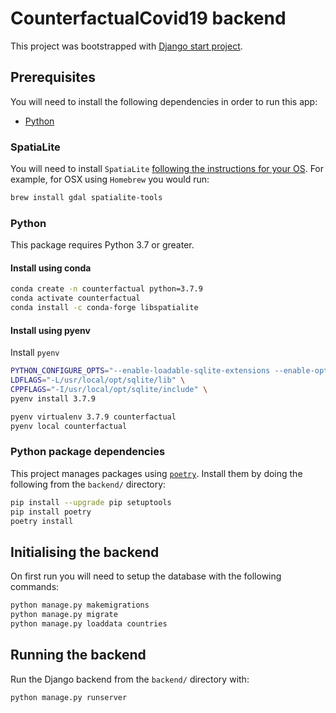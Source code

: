 # CounterfactualCovid19 backend
This project was bootstrapped with [Django start project](https://docs.djangoproject.com/en/3.1/ref/django-admin/#startproject).

## Prerequisites
You will need to install the following dependencies in order to run this app:

- [Python](#python)

### SpatiaLite

You will need to install `SpatiaLite` [following the instructions for your OS](http://man.hubwiz.com/docset/Django.docset/Contents/Resources/Documents/doc/ref/contrib/gis/install/spatialite.html). For example, for OSX using `Homebrew` you would run:

```bash
brew install gdal spatialite-tools
```

### Python

This package requires Python 3.7 or greater.

#### Install using conda

```bash
conda create -n counterfactual python=3.7.9
conda activate counterfactual
conda install -c conda-forge libspatialite
```

#### Install using pyenv

Install `pyenv`
```bash
PYTHON_CONFIGURE_OPTS="--enable-loadable-sqlite-extensions --enable-optimizations --with-openssl=$(brew --prefix openssl)" \
LDFLAGS="-L/usr/local/opt/sqlite/lib" \
CPPFLAGS="-I/usr/local/opt/sqlite/include" \
pyenv install 3.7.9
```

```bash
pyenv virtualenv 3.7.9 counterfactual
pyenv local counterfactual
```

### Python package dependencies

This project manages packages using [`poetry`](https://python-poetry.org/). Install them by doing the following from the `backend/` directory:

```bash
pip install --upgrade pip setuptools
pip install poetry
poetry install
```

## Initialising the backend

On first run you will need to setup the database with the following commands:

```bash
python manage.py makemigrations
python manage.py migrate
python manage.py loaddata countries
```

## Running the backend

Run the Django backend from the `backend/` directory with:

```bash
python manage.py runserver
```
